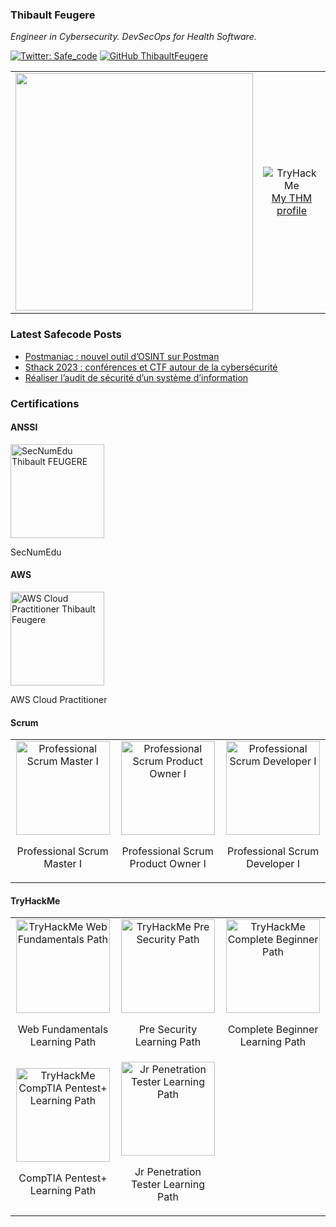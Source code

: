 ### Thibault Feugere

<p><em>Engineer in Cybersecurity. DevSecOps for Health Software.</em></p>

[![Twitter: Safe_code](https://img.shields.io/twitter/follow/Safe_code?style=flat-square)](https://twitter.com/Safe_code)
[![GitHub ThibaultFeugere](https://img.shields.io/github/followers/ThibaultFeugere?label=follow%20github&style=flat-square)](https://github.com/ThibaultFeugere)
  
<table>
<tr>
  <td align="center">
    <img src="https://github-readme-stats.vercel.app/api?username=ThibaultFeugere&count_private=true&show_icons=true&theme=dark" width="380">
  </td>
  <td align="center">
    <img src="https://tryhackme-badges.s3.amazonaws.com/thibaultfeugere.png" alt="TryHackMe">
    <br>
    <a href="https://tryhackme.com/p/thibaultfeugere" target="_blank" alt="Thibault FEUGERE TryHackMe Profile Link">My THM profile</a>
  </td>
</tr>
</table>

<h3>Latest Safecode Posts</h3>
    <ul>
      <li><a href="https://safecode.fr/postmaniac-nouvel-outil-osint/" target="_blank">Postmaniac : nouvel outil d’OSINT sur Postman</a></li>
      <li><a href="https://safecode.fr/sthack-2023-conferences-ctf-cybersecurite/" target="_blank">Sthack 2023 : conférences et CTF autour de la cybersécurité</a></li>
      <li><a href="https://safecode.fr/realiser-audit-securite-systeme-information/" target="_blank">Réaliser l’audit de sécurité d’un système d’information</a></li>
    </ul>
<h3>Certifications</h3>

<h4>ANSSI</h4>

<img src="https://user-images.githubusercontent.com/32579584/227781524-37d5233e-abc2-46aa-ae7c-b82f7a956445.png" width="150" alt="SecNumEdu Thibault FEUGERE">
<p>SecNumEdu</p>

<h4>AWS</h4>

<img src="https://user-images.githubusercontent.com/32579584/226136143-4994c1aa-c22a-4bd8-b289-f3296927ccea.png" width="150" alt="AWS Cloud Practitioner Thibault Feugere">
<p>AWS Cloud Practitioner</p>

<h4>Scrum</h4>

<table>
<tr>
  <td align="center">
    <img src="https://github.com/ThibaultFeugere/ThibaultFeugere/assets/32579584/784c20ed-7ad4-4d2a-a2a3-111096de558e" width="150" alt="Professional Scrum Master I">
<p>Professional Scrum Master I</p>
  </td>
  <td align="center">
    <img src="https://github.com/ThibaultFeugere/ThibaultFeugere/assets/32579584/1a5ad60a-c9fe-42b6-a0c0-df5cd9fbbe9d" width="150" alt="Professional Scrum Product Owner I">
<p>Professional Scrum Product Owner I</p>
  </td>
  <td align="center">
    <img src="https://github.com/ThibaultFeugere/ThibaultFeugere/assets/32579584/1b953fb9-c368-4c65-98c7-2775e4272ae2" width="150" alt="Professional Scrum Developer I">
<p>Professional Scrum Developer I</p>
  </td>
</tr>
</table>

<h4>TryHackMe</h4>

<table>
<tr>
  <td align="center">
    <img src="https://user-images.githubusercontent.com/32579584/231812839-eb12f350-158d-4b21-900c-a9f0723bbc61.png" width="150" alt="TryHackMe Web Fundamentals Path">
    <p>Web Fundamentals Learning Path</p>
  </td>
  <td align="center">
    <img src="https://user-images.githubusercontent.com/32579584/231786836-e18d0d44-ff93-4332-8487-e55d3d129905.png" width="150" alt="TryHackMe Pre Security Path">
    <p>Pre Security Learning Path</p>
  </td>
  <td align="center">
    <img src="https://user-images.githubusercontent.com/32579584/228762700-f8a9dbed-5d7b-46be-84e2-dd6070034178.png" width="150" alt="TryHackMe Complete Beginner Path">
    <p>Complete Beginner Learning Path</p>
  </td>
</tr>
<tr>
  <td align="center">
    <img src="https://user-images.githubusercontent.com/32579584/229354864-6494e467-e954-470a-bf52-917f3ba8a9a4.png" width="150" alt="TryHackMe CompTIA Pentest+ Learning Path">
    <p>CompTIA Pentest+ Learning Path</p>
  </td>
  <td align="center">
    <img src="https://user-images.githubusercontent.com/32579584/233845738-d3690316-8ab5-444a-b948-26e0cedc6a39.png" width="150" alt="Jr Penetration Tester Learning Path">
    <p>Jr Penetration Tester Learning Path</p>
  </td>
</tr>
</table>

